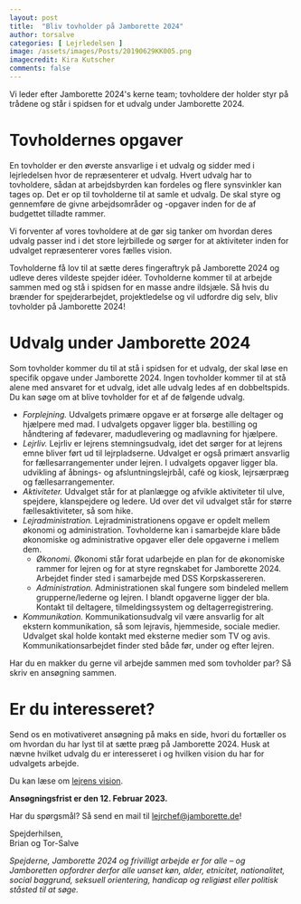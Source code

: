 ```yaml
---
layout: post
title:  "Bliv tovholder på Jamborette 2024"
author: torsalve
categories: [ Lejrledelsen ]
image: /assets/images/Posts/20190629KK005.png
imagecredit: Kira Kutscher
comments: false
---
```


Vi leder efter Jamborette 2024's kerne team; tovholdere der holder styr på trådene og står i spidsen for et udvalg under Jamborette 2024.

# Tovholdernes opgaver

En tovholder er den øverste ansvarlige i et udvalg og sidder med i lejrledelsen hvor de repræsenterer et udvalg. Hvert udvalg har to tovholdere, sådan at arbejdsbyrden kan fordeles og flere synsvinkler kan tages op. Det er op til tovholderne til at samle et udvalg. De skal styre og gennemføre de givne arbejdsområder og -opgaver inden for de af budgettet tilladte rammer.

Vi forventer af vores tovholdere at de gør sig tanker om hvordan deres udvalg passer ind i det store lejrbillede og sørger for at aktiviteter inden for udvalget repræsenterer vores fælles vision.

Tovholderne få lov til at sætte deres fingeraftryk på Jamborette 2024 og udleve deres vildeste spejder idéer. Tovholderne kommer til at arbejde sammen med og stå i spidsen for en masse andre ildsjæle. Så hvis du brænder for spejderarbejdet, projektledelse og vil udfordre dig selv, bliv tovholder på Jamborette 2024!

# Udvalg under Jamborette 2024

Som tovholder kommer du til at stå i spidsen for et udvalg, der skal løse en specifik opgave under Jamborette 2024. Ingen tovholder kommer til at stå alene med ansvaret for et udvalg, idet alle udvalg ledes af en dobbeltspids. Du kan søge om at blive tovholder for et af de følgende udvalg.

- _Forplejning._ Udvalgets primære opgave er at forsørge alle deltager og hjælpere med mad. I udvalgets opgaver ligger bla. bestilling og håndtering af fødevarer, madudlevering og madlavning for hjælpere.
- _Lejrliv._ Lejrliv er lejrens stemningsudvalg, idet det sørger for at lejrens emne bliver ført ud til lejrpladserne. Udvalget er også primært ansvarlig for fællesarrangementer under lejren. I udvalgets opgaver ligger bla. udvikling af åbnings- og afsluntningslejrbål, café og kiosk, lejrsærpræg og fællesarrangementer.
- _Aktiviteter._ Udvalget står for at planlægge og afvikle aktiviteter til ulve, spejdere, klanspejdere og ledere. Ud over det vil udvalget står for større fællesaktiviteter, så som hike.
- _Lejradministration._ Lejradministrationens opgave er opdelt mellem økonomi og administration. Tovholderne kan i samarbejde klare både økonomiske og administrative opgaver eller dele opgaverne i mellem dem.
  - _Økonomi._ Økonomi står forat udarbejde en plan for de økonomiske rammer for lejren og for at styre regnskabet for Jamborette 2024. Arbejdet finder sted i samarbejde med DSS Korpskassereren.
  - _Administration._ Administrationen skal fungere som bindeled mellem grupperne/lederne og lejren. I blandt opgaverne ligger der bla. Kontakt til deltagere, tilmeldingssystem og deltagerregistrering.
- _Kommunikation._ Kommunikationsudvalg vil være ansvarlig for alt ekstern kommunikation, så som lejravis, hjemmeside, sociale medier. Udvalget skal holde kontakt med eksterne medier som TV og avis. Kommunikationsarbejdet finder sted både før, under og efter lejren.

Har du en makker du gerne vil arbejde sammen med som tovholder par? Så skriv en ansøgning sammen.

# Er du interesseret?

Send os en motivativeret ansøgning på maks en side, hvori du fortæller os om hvordan du har lyst til at sætte præg på Jamborette 2024. Husk at nævne hvilket udvalg du er interesseret i og hvilken vision du har for udvalgets arbejde.

Du kan læse om [lejrens vision](../vision/).

**Ansøgningsfrist er den 12. Februar 2023.**

Har du spørgsmål? Så send en mail til [lejrchef@jamborette.de](mailto:lejrchef@jamborette.de)!

Spejderhilsen,\
Brian og Tor-Salve

_Spejderne, Jamborette 2024 og frivilligt arbejde er for alle – og Jamboretten opfordrer derfor alle uanset køn, alder, etnicitet, nationalitet, social baggrund, seksuell orientering, handicap og religiøst eller politisk ståsted til at søge._